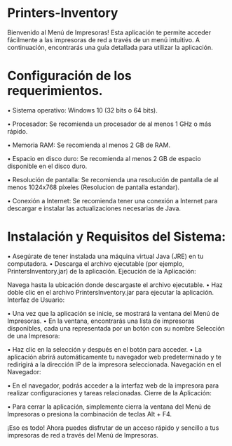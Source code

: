 # Printers-Inventory
Bienvenido al Menú de Impresoras! Esta aplicación te permite acceder fácilmente a las impresoras de red a través de un menú intuitivo. A continuación, encontrarás una guía detallada para utilizar la aplicación.

# Configuración de los requerimientos.
•	Sistema operativo: Windows 10 (32 bits o 64 bits).

•	Procesador: Se recomienda un procesador de al menos 1 GHz o más rápido.

•	Memoria RAM: Se recomienda al menos 2 GB de RAM.

•	Espacio en disco duro: Se recomienda al menos 2 GB de espacio disponible en el disco duro.

•	Resolución de pantalla: Se recomienda una resolución de pantalla de al menos 1024x768 píxeles (Resolucion de pantalla estandar).

•	Conexión a Internet: Se recomienda tener una conexión a Internet para descargar e instalar las actualizaciones necesarias de Java.


# Instalación y Requisitos del Sistema:
•	Asegúrate de tener instalada una máquina virtual Java (JRE) en tu computadora.
•	Descarga el archivo ejecutable (por ejemplo, PrintersInventory.jar) de la aplicación.
Ejecución de la Aplicación:

Navega hasta la ubicación donde descargaste el archivo ejecutable.
•	Haz doble clic en el archivo PrintersInventory.jar para ejecutar la aplicación.
Interfaz de Usuario:

•	Una vez que la aplicación se inicie, se mostrará la ventana del Menú de Impresoras.
•	En la ventana, encontrarás una lista de impresoras disponibles, cada 	una representada por un botón con su nombre
Selección de una Impresora:

•	Haz clic en la selección y después en el botón para acceder.
•	La aplicación abrirá automáticamente tu navegador web 	predeterminado y te redirigirá a la dirección IP de la impresora 	seleccionada.
Navegación en el Navegador:

•	En el navegador, podrás acceder a la interfaz web de la impresora para 	realizar configuraciones y tareas relacionadas.
Cierre de la Aplicación:

•	Para cerrar la aplicación, simplemente cierra la ventana del Menú de 	Impresoras o presiona la combinación de teclas Alt + F4.

¡Eso es todo! Ahora puedes disfrutar de un acceso rápido y sencillo a tus impresoras de red a través del Menú de Impresoras.
